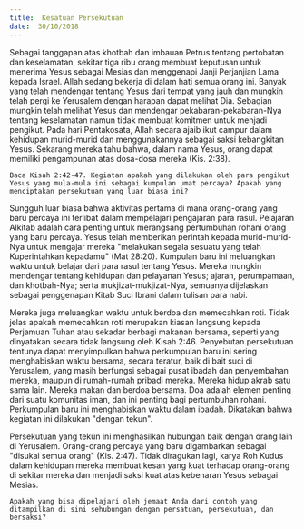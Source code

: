 ```yaml
---
title:  Kesatuan Persekutuan
date:  30/10/2018
---
```


Sebagai tanggapan atas khotbah dan imbauan Petrus tentang pertobatan dan keselamatan, sekitar tiga ribu orang membuat keputusan untuk menerima Yesus sebagai Mesias dan menggenapi Janji Perjanjian Lama kepada Israel. Allah sedang bekerja di dalam hati semua orang ini. Banyak yang telah mendengar tentang Yesus dari tempat yang jauh dan mungkin telah pergi ke Yerusalem dengan harapan dapat melihat Dia. Sebagian mungkin telah melihat Yesus dan mendengar pekabaran-pekabaran-Nya tentang keselamatan namun tidak membuat komitmen untuk menjadi pengikut. Pada hari Pentakosata, Allah secara ajaib ikut campur dalam kehidupan murid-murid dan menggunakannya sebagai saksi kebangkitan Yesus. Sekarang mereka tahu bahwa, dalam nama Yesus, orang dapat memiliki pengampunan atas dosa-dosa mereka (Kis. 2:38).

`Baca Kisah 2:42-47. Kegiatan apakah yang dilakukan oleh para pengikut Yesus yang mula-mula ini sebagai kumpulan umat percaya? Apakah yang menciptakan persekutuan yang luar biasa ini?`

Sungguh luar biasa bahwa aktivitas pertama di mana orang-orang yang baru percaya ini terlibat dalam mempelajari pengajaran para rasul. Pelajaran Alkitab adalah cara penting untuk merangsang pertumbuhan rohani orang yang baru percaya. Yesus telah memberikan perintah kepada murid-murid-Nya untuk mengajar mereka "melakukan segala sesuatu yang telah Kuperintahkan kepadamu" (Mat 28:20). Kumpulan baru ini meluangkan waktu untuk belajar dari para rasul tentang Yesus. Mereka mungkin mendengar tentang kehidupan dan pelayanan Yesus; ajaran, perumpamaan, dan khotbah-Nya; serta mukjizat-mukjizat-Nya, semuanya dijelaskan sebagai penggenapan Kitab Suci Ibrani dalam tulisan para nabi.

Mereka juga meluangkan waktu untuk berdoa dan memecahkan roti. Tidak jelas apakah memecahkan roti merupakan kiasan langsung kepada Perjamuan Tuhan atau sekadar berbagi makanan bersama, seperti yang dinyatakan secara tidak langsung oleh Kisah 2:46. Penyebutan persekutuan tentunya dapat menyimpulkan bahwa perkumpulan baru ini sering menghabiskan waktu bersama, secara teratur, baik di bait suci di Yerusalem, yang masih berfungsi sebagai pusat ibadah dan penyembahan mereka, maupun di rumah-rumah pribadi mereka. Mereka hidup akrab satu sama lain. Mereka makan dan berdoa bersama. Doa adalah elemen penting dari suatu komunitas iman, dan ini penting bagi pertumbuhan rohani. Perkumpulan baru ini menghabiskan waktu dalam ibadah. Dikatakan bahwa kegiatan ini dilakukan "dengan tekun".

Persekutuan yang tekun ini menghasilkan hubungan baik dengan orang lain di Yerusalem. Orang-orang percaya yang baru digambarkan sebagai "disukai semua orang" (Kis. 2:47). Tidak diragukan lagi, karya Roh Kudus dalam kehidupan mereka membuat kesan yang kuat terhadap orang-orang di sekitar mereka dan menjadi saksi kuat atas kebenaran Yesus sebagai Mesias.

`Apakah yang bisa dipelajari oleh jemaat Anda dari contoh yang ditampilkan di sini sehubungan dengan persatuan, persekutuan, dan bersaksi?`